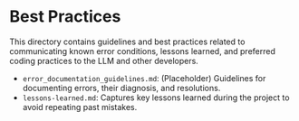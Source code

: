 # Best Practices

This directory contains guidelines and best practices related to communicating known error conditions, lessons learned, and preferred coding practices to the LLM and other developers.

- `error_documentation_guidelines.md`: (Placeholder) Guidelines for documenting errors, their diagnosis, and resolutions.
- `lessons-learned.md`: Captures key lessons learned during the project to avoid repeating past mistakes.
